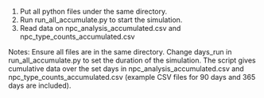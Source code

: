 1) Put all python files under the same directory.
2) Run run_all_accumulate.py to start the simulation.
3) Read data on npc_analysis_accumulated.csv and npc_type_counts_accumulated.csv

Notes:
Ensure all files are in the same directory.
Change days_run in run_all_accumulate.py to set the duration of the simulation.
The script gives cumulative data over the set days in npc_analysis_accumulated.csv and npc_type_counts_accumulated.csv
(example CSV files for 90 days and 365 days are included).
